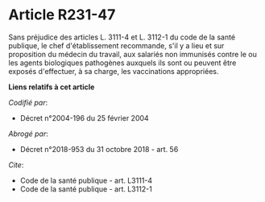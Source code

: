 # Article R231-47

Sans préjudice des articles L. 3111-4 et L. 3112-1 du code de la santé publique, le chef d'établissement recommande, s'il y a
lieu et sur proposition du médecin du travail, aux salariés non immunisés contre le ou les agents biologiques pathogènes
auxquels ils sont ou peuvent être exposés d'effectuer, à sa charge, les vaccinations appropriées.

**Liens relatifs à cet article**

_Codifié par_:

  - Décret n°2004-196 du 25 février 2004

_Abrogé par_:

  - Décret n°2018-953 du 31 octobre 2018 - art. 56

_Cite_:

  - Code de la santé publique - art. L3111-4
  - Code de la santé publique - art. L3112-1
